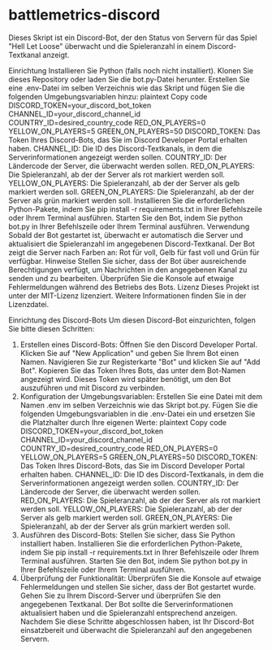 # battlemetrics-discord
Dieses Skript ist ein Discord-Bot, der den Status von Servern für das Spiel "Hell Let Loose" überwacht und die Spieleranzahl in einem Discord-Textkanal anzeigt.

Einrichtung
Installieren Sie Python (falls noch nicht installiert).
Klonen Sie dieses Repository oder laden Sie die bot.py-Datei herunter.
Erstellen Sie eine .env-Datei im selben Verzeichnis wie das Skript und fügen Sie die folgenden Umgebungsvariablen hinzu:
plaintext
Copy code
DISCORD_TOKEN=your_discord_bot_token
CHANNEL_ID=your_discord_channel_id
COUNTRY_ID=desired_country_code
RED_ON_PLAYERS=0
YELLOW_ON_PLAYERS=5
GREEN_ON_PLAYERS=50
DISCORD_TOKEN: Das Token Ihres Discord-Bots, das Sie im Discord Developer Portal erhalten haben.
CHANNEL_ID: Die ID des Discord-Textkanals, in dem die Serverinformationen angezeigt werden sollen.
COUNTRY_ID: Der Ländercode der Server, die überwacht werden sollen.
RED_ON_PLAYERS: Die Spieleranzahl, ab der der Server als rot markiert werden soll.
YELLOW_ON_PLAYERS: Die Spieleranzahl, ab der der Server als gelb markiert werden soll.
GREEN_ON_PLAYERS: Die Spieleranzahl, ab der der Server als grün markiert werden soll.
Installieren Sie die erforderlichen Python-Pakete, indem Sie pip install -r requirements.txt in Ihrer Befehlszeile oder Ihrem Terminal ausführen.
Starten Sie den Bot, indem Sie python bot.py in Ihrer Befehlszeile oder Ihrem Terminal ausführen.
Verwendung
Sobald der Bot gestartet ist, überwacht er automatisch die Server und aktualisiert die Spieleranzahl im angegebenen Discord-Textkanal.
Der Bot zeigt die Server nach Farben an: Rot für voll, Gelb für fast voll und Grün für verfügbar.
Hinweise
Stellen Sie sicher, dass der Bot über ausreichende Berechtigungen verfügt, um Nachrichten in den angegebenen Kanal zu senden und zu bearbeiten.
Überprüfen Sie die Konsole auf etwaige Fehlermeldungen während des Betriebs des Bots.
Lizenz
Dieses Projekt ist unter der MIT-Lizenz lizenziert. Weitere Informationen finden Sie in der Lizenzdatei.

Einrichtung des Discord-Bots
Um diesen Discord-Bot einzurichten, folgen Sie bitte diesen Schritten:

1. Erstellen eines Discord-Bots:
Öffnen Sie den Discord Developer Portal.
Klicken Sie auf "New Application" und geben Sie Ihrem Bot einen Namen.
Navigieren Sie zur Registerkarte "Bot" und klicken Sie auf "Add Bot".
Kopieren Sie das Token Ihres Bots, das unter dem Bot-Namen angezeigt wird. Dieses Token wird später benötigt, um den Bot auszuführen und mit Discord zu verbinden.
2. Konfiguration der Umgebungsvariablen:
Erstellen Sie eine Datei mit dem Namen .env im selben Verzeichnis wie das Skript bot.py.
Fügen Sie die folgenden Umgebungsvariablen in die .env-Datei ein und ersetzen Sie die Platzhalter durch Ihre eigenen Werte:
plaintext
Copy code
DISCORD_TOKEN=your_discord_bot_token
CHANNEL_ID=your_discord_channel_id
COUNTRY_ID=desired_country_code
RED_ON_PLAYERS=0
YELLOW_ON_PLAYERS=5
GREEN_ON_PLAYERS=50
DISCORD_TOKEN: Das Token Ihres Discord-Bots, das Sie im Discord Developer Portal erhalten haben.
CHANNEL_ID: Die ID des Discord-Textkanals, in dem die Serverinformationen angezeigt werden sollen.
COUNTRY_ID: Der Ländercode der Server, die überwacht werden sollen.
RED_ON_PLAYERS: Die Spieleranzahl, ab der der Server als rot markiert werden soll.
YELLOW_ON_PLAYERS: Die Spieleranzahl, ab der der Server als gelb markiert werden soll.
GREEN_ON_PLAYERS: Die Spieleranzahl, ab der der Server als grün markiert werden soll.
3. Ausführen des Discord-Bots:
Stellen Sie sicher, dass Sie Python installiert haben.
Installieren Sie die erforderlichen Python-Pakete, indem Sie pip install -r requirements.txt in Ihrer Befehlszeile oder Ihrem Terminal ausführen.
Starten Sie den Bot, indem Sie python bot.py in Ihrer Befehlszeile oder Ihrem Terminal ausführen.
4. Überprüfung der Funktionalität:
Überprüfen Sie die Konsole auf etwaige Fehlermeldungen und stellen Sie sicher, dass der Bot gestartet wurde.
Gehen Sie zu Ihrem Discord-Server und überprüfen Sie den angegebenen Textkanal. Der Bot sollte die Serverinformationen aktualisiert haben und die Spieleranzahl entsprechend anzeigen.
Nachdem Sie diese Schritte abgeschlossen haben, ist Ihr Discord-Bot einsatzbereit und überwacht die Spieleranzahl auf den angegebenen Servern.
